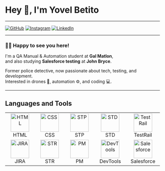 # Hey 👋, I'm Yovel Betito

---

[![GitHub](https://img.shields.io/badge/GITHUB-black?style=for-the-badge&logo=github)](https://github.com/YovelBetito)
[![Instagram](https://img.shields.io/badge/INSTAGRAM-%23E1306C?style=for-the-badge&logo=instagram&logoColor=white)](https://www.instagram.com/yovel_betito/)
[![LinkedIn](https://img.shields.io/badge/LINKEDIN-0077B5?style=for-the-badge&logo=linkedin&logoColor=white)](https://www.linkedin.com/in/yovel-betito-2298722a3/)

---

### 👨‍💻 Happy to see you here!

I'm a QA Manual & Automation student at **Gal Matlon**,  
and also studying **Salesforce testing** at **John Bryce**.

Former police detective, now passionate about tech, testing, and development.  
Interested in drones 🚁, automation ⚙️, and coding 💻.

---
<h2>Languages and Tools</h2>

<div align="center">
  <table>
    <tr>
      <td align="center" width="120">
        <img src="https://cdn.jsdelivr.net/gh/devicons/devicon/icons/html5/html5-original.svg" height="60" alt="HTML" /><br/>HTML
      </td>
      <td align="center" width="120">
        <img src="https://cdn.jsdelivr.net/gh/devicons/devicon/icons/css3/css3-original.svg" height="60" alt="CSS" /><br/>CSS
      </td>
      <td align="center" width="120">
        <img src="https://cdn-icons-png.flaticon.com/128/11325/11325385.png" height="60" alt="STP" /><br/>STP
      </td>
      <td align="center" width="120">
        <img src="https://cdn-icons-png.flaticon.com/128/1055/1055687.png" height="60" alt="STD" /><br/>STD
      </td>
      <td align="center" width="120">
        <img src=""https://i.postimg.cc/bvHCkcbw/download.png" height="60" alt="TestRail" /><br/>TestRail
      </td>
    </tr>
    <tr>
      <td align="center" width="120">
        <img src="https://cdn.jsdelivr.net/gh/devicons/devicon/icons/jira/jira-original.svg" height="60" alt="JIRA" /><br/>JIRA
      </td>
      <td align="center" width="120">
        <img src="https://cdn-icons-png.flaticon.com/128/857/857681.png" height="60" alt="STR" /><br/>STR
      </td>
      <td align="center" width="120">
        <img src="https://cdn-icons-png.flaticon.com/128/3039/3039381.png" height="60" alt="PM" /><br/>PM
      </td>
      <td align="center" width="120">
        <img src="https://upload.wikimedia.org/wikipedia/commons/3/38/Chrome_DevTools_Logo.png" height="60" alt="DevTools" /><br/>DevTools
      </td>
      <td align="center" width="120">
        <img src="https://cdn.worldvectorlogo.com/logos/salesforce-2.svg" height="60" alt="Salesforce" /><br/>Salesforce
      </td>
    </tr>
  </table>
</div>

